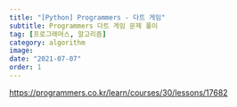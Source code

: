 ```yaml
---
title: "[Python] Programmers - 다트 게임"
subtitle: Programmers 다트 게임 문제 풀이
tag: [프로그래머스, 알고리즘]
category: algorithm
image:
date: "2021-07-07"
order: 1
---
```


https://programmers.co.kr/learn/courses/30/lessons/17682
